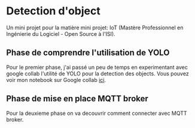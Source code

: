 # Detection d'object
Un mini projet pour la matière mini projet: IoT (Mastère Professionnel en Ingénierie du Logiciel - Open Source à l'ISI).

## Phase de comprendre l'utilisation de YOLO
Pour le premier phase, j'ai passé un peu de temps en experimentant avec google collab l'utilité de YOLO pour la detection des objects. Vous pouvez voir mon notebook sur Google collab [ici](https://colab.research.google.com/drive/1VSr4PVOL2Hj9FASWaUyxOUUAWA3vYCYB?usp=sharing).

## Phase de mise en place MQTT broker
Pour la deuxieme phase on va decouvrir comment connecter avec MQTT broker.